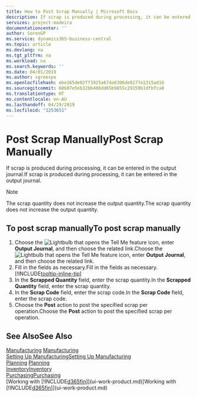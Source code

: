 ```yaml
---
title: How to Post Scrap Manually | Microsoft Docs
description: If scrap is produced during processing, it can be entered in the output journal. Note that the scrap quantity does not increase the output quantity.
services: project-madeira
documentationcenter: ''
author: SorenGP
ms.service: dynamics365-business-central
ms.topic: article
ms.devlang: na
ms.tgt_pltfrm: na
ms.workload: na
ms.search.keywords: ''
ms.date: 04/01/2019
ms.author: sgroespe
ms.openlocfilehash: ebe165de02ff3925a67da8306de0277e2315ad16
ms.sourcegitcommit: 60b87e5eb32bb408dd65b9855c29159b1dfbfca8
ms.translationtype: HT
ms.contentlocale: en-AU
ms.lasthandoff: 04/29/2019
ms.locfileid: "1253651"
---
```

# <a name="post-scrap-manually"></a><span data-ttu-id="1fd24-104">Post Scrap Manually</span><span class="sxs-lookup"><span data-stu-id="1fd24-104">Post Scrap Manually</span></span>
<span data-ttu-id="1fd24-105">If scrap is produced during processing, it can be entered in the output journal.</span><span class="sxs-lookup"><span data-stu-id="1fd24-105">If scrap is produced during processing, it can be entered in the output journal.</span></span> 

> [!NOTE]
> <span data-ttu-id="1fd24-106">The scrap quantity does not increase the output quantity.</span><span class="sxs-lookup"><span data-stu-id="1fd24-106">The scrap quantity does not increase the output quantity.</span></span>  

## <a name="to-post-scrap-manually"></a><span data-ttu-id="1fd24-107">To post scrap manually</span><span class="sxs-lookup"><span data-stu-id="1fd24-107">To post scrap manually</span></span>  
1. <span data-ttu-id="1fd24-108">Choose the ![Lightbulb that opens the Tell Me feature](media/ui-search/search_small.png "Tell me what you want to do") icon, enter **Output Journal**, and then choose the related link.</span><span class="sxs-lookup"><span data-stu-id="1fd24-108">Choose the ![Lightbulb that opens the Tell Me feature](media/ui-search/search_small.png "Tell me what you want to do") icon, enter **Output Journal**, and then choose the related link.</span></span>  
2. <span data-ttu-id="1fd24-109">Fill in the fields as necessary.</span><span class="sxs-lookup"><span data-stu-id="1fd24-109">Fill in the fields as necessary.</span></span> [!INCLUDE[tooltip-inline-tip](includes/tooltip-inline-tip_md.md)]  
3. <span data-ttu-id="1fd24-110">In the **Scrapped Quantity** field, enter the scrap quantity.</span><span class="sxs-lookup"><span data-stu-id="1fd24-110">In the **Scrapped Quantity** field, enter the scrap quantity.</span></span>  
4. <span data-ttu-id="1fd24-111">In the **Scrap Code** field, enter the scrap code.</span><span class="sxs-lookup"><span data-stu-id="1fd24-111">In the **Scrap Code** field, enter the scrap code.</span></span>  
5. <span data-ttu-id="1fd24-112">Choose the **Post** action to post the specified scrap per operation.</span><span class="sxs-lookup"><span data-stu-id="1fd24-112">Choose the **Post** action to post the specified scrap per operation.</span></span>  

## <a name="see-also"></a><span data-ttu-id="1fd24-113">See Also</span><span class="sxs-lookup"><span data-stu-id="1fd24-113">See Also</span></span>  
<span data-ttu-id="1fd24-114">[Manufacturing](production-manage-manufacturing.md)  </span><span class="sxs-lookup"><span data-stu-id="1fd24-114">[Manufacturing](production-manage-manufacturing.md)  </span></span>  
[<span data-ttu-id="1fd24-115">Setting Up Manufacturing</span><span class="sxs-lookup"><span data-stu-id="1fd24-115">Setting Up Manufacturing</span></span>](production-configure-production-processes.md)  
<span data-ttu-id="1fd24-116">[Planning](production-planning.md)    </span><span class="sxs-lookup"><span data-stu-id="1fd24-116">[Planning](production-planning.md)    </span></span>  
[<span data-ttu-id="1fd24-117">Inventory</span><span class="sxs-lookup"><span data-stu-id="1fd24-117">Inventory</span></span>](inventory-manage-inventory.md)  
[<span data-ttu-id="1fd24-118">Purchasing</span><span class="sxs-lookup"><span data-stu-id="1fd24-118">Purchasing</span></span>](purchasing-manage-purchasing.md)  
<span data-ttu-id="1fd24-119">[Working with [!INCLUDE[d365fin](includes/d365fin_md.md)]](ui-work-product.md)</span><span class="sxs-lookup"><span data-stu-id="1fd24-119">[Working with [!INCLUDE[d365fin](includes/d365fin_md.md)]](ui-work-product.md)</span></span>
